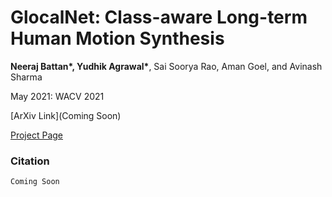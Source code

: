 # GlocalNet: Class-aware Long-term Human Motion Synthesis
<b>Neeraj Battan*, Yudhik Agrawal*</b>, Sai Soorya Rao, Aman Goel, and Avinash Sharma

May 2021: WACV 2021

[ArXiv Link](Coming Soon)

[Project Page](https://saisoorya2000.github.io/GlocalNet/)

### Citation
```
Coming Soon
```
